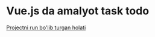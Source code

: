 # Vue.js da amalyot task todo

[Projectni run bo'lib turgan holati](https://66fa982354e8281ef79f826a--gorgeous-yeot-9b566a.netlify.app/)

